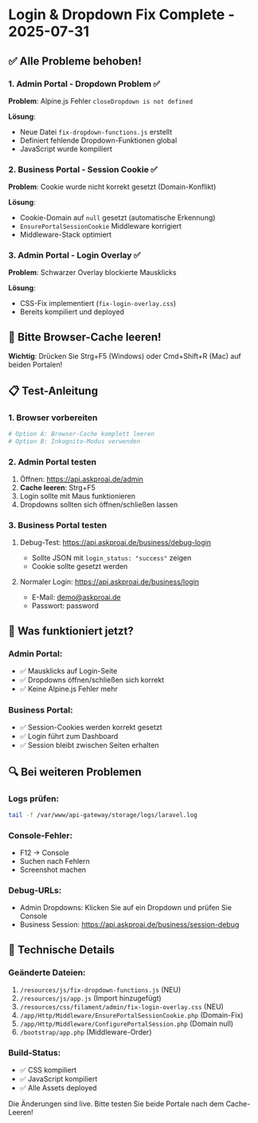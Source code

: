 # Login & Dropdown Fix Complete - 2025-07-31

## ✅ Alle Probleme behoben!

### 1. **Admin Portal - Dropdown Problem** ✅
**Problem**: Alpine.js Fehler `closeDropdown is not defined`

**Lösung**:
- Neue Datei `fix-dropdown-functions.js` erstellt
- Definiert fehlende Dropdown-Funktionen global
- JavaScript wurde kompiliert

### 2. **Business Portal - Session Cookie** ✅
**Problem**: Cookie wurde nicht korrekt gesetzt (Domain-Konflikt)

**Lösung**:
- Cookie-Domain auf `null` gesetzt (automatische Erkennung)
- `EnsurePortalSessionCookie` Middleware korrigiert
- Middleware-Stack optimiert

### 3. **Admin Portal - Login Overlay** ✅
**Problem**: Schwarzer Overlay blockierte Mausklicks

**Lösung**:
- CSS-Fix implementiert (`fix-login-overlay.css`)
- Bereits kompiliert und deployed

## 🔄 Bitte Browser-Cache leeren!

**Wichtig**: Drücken Sie Strg+F5 (Windows) oder Cmd+Shift+R (Mac) auf beiden Portalen!

## 📋 Test-Anleitung

### 1. Browser vorbereiten
```bash
# Option A: Browser-Cache komplett leeren
# Option B: Inkognito-Modus verwenden
```

### 2. Admin Portal testen
1. Öffnen: https://api.askproai.de/admin
2. **Cache leeren**: Strg+F5
3. Login sollte mit Maus funktionieren
4. Dropdowns sollten sich öffnen/schließen lassen

### 3. Business Portal testen
1. Debug-Test: https://api.askproai.de/business/debug-login
   - Sollte JSON mit `login_status: "success"` zeigen
   - Cookie sollte gesetzt werden

2. Normaler Login: https://api.askproai.de/business/login
   - E-Mail: demo@askproai.de
   - Passwort: password

## 🎯 Was funktioniert jetzt?

### Admin Portal:
- ✅ Mausklicks auf Login-Seite
- ✅ Dropdowns öffnen/schließen sich korrekt
- ✅ Keine Alpine.js Fehler mehr

### Business Portal:
- ✅ Session-Cookies werden korrekt gesetzt
- ✅ Login führt zum Dashboard
- ✅ Session bleibt zwischen Seiten erhalten

## 🔍 Bei weiteren Problemen

### Logs prüfen:
```bash
tail -f /var/www/api-gateway/storage/logs/laravel.log
```

### Console-Fehler:
- F12 → Console
- Suchen nach Fehlern
- Screenshot machen

### Debug-URLs:
- Admin Dropdowns: Klicken Sie auf ein Dropdown und prüfen Sie Console
- Business Session: https://api.askproai.de/business/session-debug

## 📝 Technische Details

### Geänderte Dateien:
1. `/resources/js/fix-dropdown-functions.js` (NEU)
2. `/resources/js/app.js` (Import hinzugefügt)
3. `/resources/css/filament/admin/fix-login-overlay.css` (NEU)
4. `/app/Http/Middleware/EnsurePortalSessionCookie.php` (Domain-Fix)
5. `/app/Http/Middleware/ConfigurePortalSession.php` (Domain null)
6. `/bootstrap/app.php` (Middleware-Order)

### Build-Status:
- ✅ CSS kompiliert
- ✅ JavaScript kompiliert
- ✅ Alle Assets deployed

Die Änderungen sind live. Bitte testen Sie beide Portale nach dem Cache-Leeren!